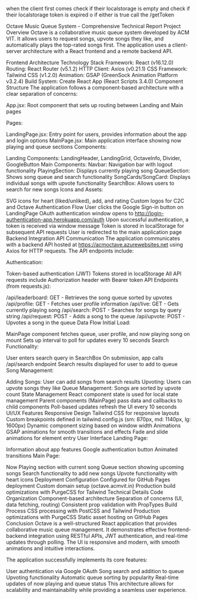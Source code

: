 when the client first comes check if their localstorage is empty and check if their localstorage token is expired o
if either is true call the /getToken 






Octave Music Queue System - Comprehensive Technical Report
Project Overview
Octave is a collaborative music queue system developed by ACM VIT. It allows users to request songs, upvote songs they like, and automatically plays the top-rated songs first. The application uses a client-server architecture with a React frontend and a remote backend API.

Frontend Architecture
Technology Stack
Framework: React (v16.12.0)
Routing: React Router (v5.1.2)
HTTP Client: Axios (v0.21.1)
CSS Framework: Tailwind CSS (v1.2.0)
Animation: GSAP (GreenSock Animation Platform v3.2.4)
Build System: Create React App (React Scripts 3.4.0)
Component Structure
The application follows a component-based architecture with a clear separation of concerns:

App.jsx: Root component that sets up routing between Landing and Main pages

Pages:

LandingPage.jsx: Entry point for users, provides information about the app and login options
MainPage.jsx: Main application interface showing now playing and queue sections
Components:

Landing Components:
LandingHeader, LandingGrid, OctaveInfo, Divider, GoogleButton
Main Components:
Navbar: Navigation bar with logout functionality
PlayingSection: Displays currently playing song
QueueSection: Shows song queue and search functionality
SongCards/SongCard: Displays individual songs with upvote functionality
SearchBox: Allows users to search for new songs
Icons and Assets:

SVG icons for heart (liked/unliked), add, and rating
Custom logos for C2C and Octave
Authentication Flow
User clicks the Google Sign-in button on LandingPage
OAuth authentication window opens to http://login-authentication-app.herokuapp.com/auth
Upon successful authentication, a token is received via window message
Token is stored in localStorage for subsequent API requests
User is redirected to the main application page
Backend Integration
API Communication
The application communicates with a backend API hosted at https://acmoctave.azurewebsites.net using Axios for HTTP requests. The API endpoints include:

Authentication:

Token-based authentication (JWT)
Tokens stored in localStorage
All API requests include Authorization header with Bearer token
API Endpoints (from requests.js):

/api/leaderboard: GET - Retrieves the song queue sorted by upvotes
/api/profile: GET - Fetches user profile information
/api/live: GET - Gets currently playing song
/api/search: POST - Searches for songs by query string
/api/request: POST - Adds a song to the queue
/api/upvote: POST - Upvotes a song in the queue
Data Flow
Initial Load:

MainPage component fetches queue, user profile, and now playing song on mount
Sets up interval to poll for updates every 10 seconds
Search Functionality:

User enters search query in SearchBox
On submission, app calls /api/search endpoint
Search results displayed for user to add to queue
Song Management:

Adding Songs: User can add songs from search results
Upvoting: Users can upvote songs they like
Queue Management: Songs are sorted by upvote count
State Management
React component state is used for local state management
Parent components (MainPage) pass data and callbacks to child components
Poll-based updates refresh the UI every 10 seconds
UI/UX Features
Responsive Design
Tailwind CSS for responsive layouts
Custom breakpoints defined in tailwind.config.js (sm: 870px, md: 1140px, lg: 1600px)
Dynamic component sizing based on window width
Animations
GSAP animations for smooth transitions and effects
Fade and slide animations for element entry
User Interface
Landing Page:

Information about app features
Google authentication button
Animated transitions
Main Page:

Now Playing section with current song
Queue section showing upcoming songs
Search functionality to add new songs
Upvote functionality with heart icons
Deployment Configuration
Configured for GitHub Pages deployment
Custom domain setup (octave.acmvit.in)
Production build optimizations with PurgeCSS for Tailwind
Technical Details
Code Organization
Component-based architecture
Separation of concerns (UI, data fetching, routing)
Consistent prop validation with PropTypes
Build Process
CSS processing with PostCSS and Tailwind
Production optimizations with PurgeCSS
Static asset hosting on GitHub Pages
Conclusion
Octave is a well-structured React application that provides collaborative music queue management. It demonstrates effective frontend-backend integration using RESTful APIs, JWT authentication, and real-time updates through polling. The UI is responsive and modern, with smooth animations and intuitive interactions.

The application successfully implements its core features:

User authentication via Google OAuth
Song search and addition to queue
Upvoting functionality
Automatic queue sorting by popularity
Real-time updates of now playing and queue status
This architecture allows for scalability and maintainability while providing a seamless user experience.
